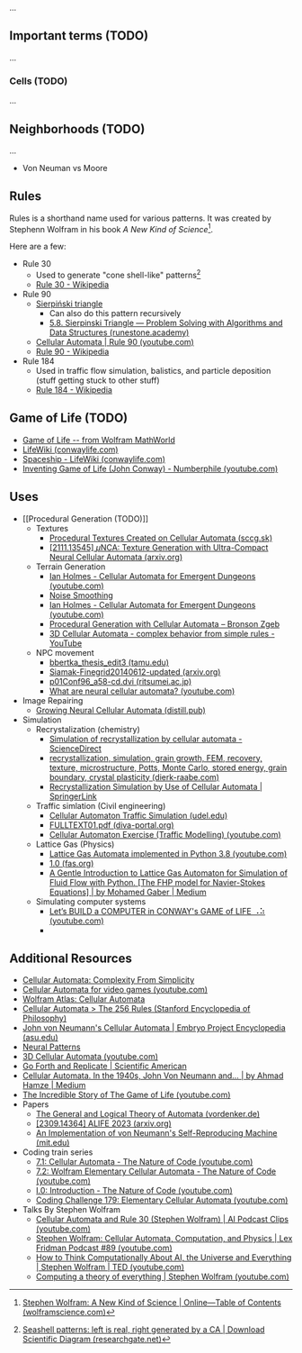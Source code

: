 ...
<script src="https://cdnjs.cloudflare.com/ajax/libs/p5.js/1.9.0/p5.js"></script>
<script>
const CANVASWIDTH = 300

const CANVASHEIGHT = 300

let gameOfLife = [
      [0,0,0],
      [0,1,0],
      [0,0,0]
    ]

function setup() {
    createCanvas(CANVASWIDTH, CANVASHEIGHT);
  }

  function draw() {
    background(255,255,255);
    for (let i = 0; i < 3; i++) {
        ypos = i * 100
        for (let j = 0; j < 3; j++) {
          xpos = 100 * j
          if (gameOfLife[i][j] == 1){
            fill(0)
          } else{
            noFill()
          }
          square(xpos,ypos,100)
        }
    }
  }
</script>

## Important terms (TODO)
...

### Cells (TODO)
...

## Neighborhoods (TODO)
...
- Von Neuman vs Moore

## Rules
Rules is a shorthand name used for various patterns. It was created by Stephenn Wolfram in his book *A New Kind of Science*[^1].

Here are a few:
- Rule 30
	- Used to generate "cone shell-like" patterns[^2]
	- [Rule 30 - Wikipedia](https://en.wikipedia.org/wiki/Rule_30)
- Rule 90
	- [Sierpiński triangle](https://en.wikipedia.org/wiki/Sierpi%C5%84ski_triangle)
		- Can also do this pattern recursively
		- [5.8. Sierpinski Triangle — Problem Solving with Algorithms and Data Structures (runestone.academy)](https://runestone.academy/ns/books/published/pythonds/Recursion/pythondsSierpinskiTriangle.html)
	- [Cellular Automata | Rule 90 (youtube.com)](https://www.youtube.com/watch?v=Tx8Dk1AqQ-8)
	- [Rule 90 - Wikipedia](https://en.wikipedia.org/wiki/Rule_90#:~:text=Rule%2090%20is%20an%20elementary%20cellular%20automaton.,cells%20is%20called%20a%20configuration.)
- Rule 184
	- Used in traffic flow simulation, balistics, and particle deposition (stuff getting stuck to other stuff)
	- [Rule 184 - Wikipedia](https://en.wikipedia.org/wiki/Rule_184)

## Game of Life (TODO)

- [Game of Life -- from Wolfram MathWorld](https://mathworld.wolfram.com/GameofLife.html)
- [LifeWiki (conwaylife.com)](https://conwaylife.com/wiki/Main_Page)
- [Spaceship - LifeWiki (conwaylife.com)](https://conwaylife.com/wiki/Spaceship)
- [Inventing Game of Life (John Conway) - Numberphile (youtube.com)](https://www.youtube.com/watch?v=R9Plq-D1gEk)

## Uses
- [[Procedural Generation (TODO)]]
	- Textures
		- [Procedural Textures Created on Cellular Automata (sccg.sk)](http://sccg.sk/~borovsky/rigorous_thesis/version111.htm)
		- [[2111.13545] $μ$NCA: Texture Generation with Ultra-Compact Neural Cellular Automata (arxiv.org)](https://arxiv.org/abs/2111.13545)
	- Terrain Generation
		- [Ian Holmes - Cellular Automata for Emergent Dungeons (youtube.com)](https://www.youtube.com/watch?v=b2VkgcC1xRc)
		- [Noise Smoothing](https://www.youtube.com/watch?v=slTEz6555Ts)
		- [Ian Holmes - Cellular Automata for Emergent Dungeons (youtube.com)](https://www.youtube.com/watch?v=b2VkgcC1xRc)
		- [Procedural Generation with Cellular Automata – Bronson Zgeb](https://bronsonzgeb.com/index.php/2022/01/30/procedural-generation-with-cellular-automata/)
		- [3D Cellular Automata - complex behavior from simple rules - YouTube](https://www.youtube.com/watch?v=63qlEpO73C4)
	- NPC movement
		- [bbertka_thesis_edit3 (tamu.edu)](https://oaktrust.library.tamu.edu/bitstream/handle/1969.1/ETD-TAMU-2010-12-8736/BERTKA-THESIS.pdf?isAllowed=y&sequence=2)
		- [Siamak-Finegrid20140612-updated (arxiv.org)](https://arxiv.org/ftp/arxiv/papers/1406/1406.3567.pdf)
		- [p01Conf96_a58-cd.dvi (ritsumei.ac.jp)](https://www.ice.ci.ritsumei.ac.jp/~ruck/PAP/netgames06.pdf)
		- [What are neural cellular automata? (youtube.com)](https://www.youtube.com/watch?v=3H79ZcBuw4M)
- Image Repairing
	- [Growing Neural Cellular Automata (distill.pub)](https://distill.pub/2020/growing-ca/)
- Simulation
	- Recrystalization (chemistry)
		- [Simulation of recrystallization by cellular automata - ScienceDirect](https://www.sciencedirect.com/science/article/abs/pii/0956715191901832)
		- [recrystallization, simulation, grain growth, FEM, recovery, texture, microstructure, Potts, Monte Carlo, stored energy, grain boundary, crystal plasticity (dierk-raabe.com)](https://www.dierk-raabe.com/reprints/cellular-automata/)
		- [Recrystallization Simulation by Use of Cellular Automata | SpringerLink](https://link.springer.com/chapter/10.1007/978-1-4020-3286-8_113)
	- Traffic simlation (Civil engineering)
		- [Cellular Automaton Traffic Simulation (udel.edu)](https://udel.edu/~mm/traffic/ca.html)
		- [FULLTEXT01.pdf (diva-portal.org)](https://uu.diva-portal.org/smash/get/diva2:483914/FULLTEXT01.pdf)
		- [Cellular Automaton Exercise (Traffic Modelling) (youtube.com)](https://www.youtube.com/watch?v=A_a9GHu0XzQ)
	- Lattice Gas (Physics)
		- [Lattice Gas Automata implemented in Python 3.8 (youtube.com)](https://www.youtube.com/watch?v=pNPIFz8g3c0)
		- [1.0 (fas.org)](https://sgp.fas.org/othergov/doe/lanl/pubs/00285743.pdf)
		- [A Gentle Introduction to Lattice Gas Automaton for Simulation of Fluid Flow with Python. [The FHP model for Navier-Stokes Equations] | by Mohamed Gaber | Medium](https://mohamed-gaber.medium.com/a-gentle-introduction-to-lattice-gas-automaton-for-simulation-of-fluid-flow-with-python-f285884dcc09)
	- Simulating computer systems
		- [Let’s BUILD a COMPUTER in CONWAY's GAME of LIFE ⠠⠵ (youtube.com)](https://www.youtube.com/watch?v=Kk2MH9O4pXY)
		- 


## Additional Resources
- [Cellular Automata: Complexity From Simplicity](https://www.youtube.com/watch?v=t_HcBAO_Yas)
- [Cellular Automata for video games (youtube.com)](https://www.youtube.com/watch?v=JEPHf9n3Dgc)
- [Wolfram Atlas: Cellular Automata](https://atlas.wolfram.com/TOC/TOC_101.html)
- [Cellular Automata > The 256 Rules (Stanford Encyclopedia of Philosophy)](https://plato.stanford.edu/entries/cellular-automata/supplement.html)
- [John von Neumann's Cellular Automata | Embryo Project Encyclopedia (asu.edu)](https://embryo.asu.edu/pages/john-von-neumanns-cellular-automata)
- [Neural Patterns](https://neuralpatterns.io/)
- [3D Cellular Automata (youtube.com)](https://www.youtube.com/watch?v=dQJ5aEsP6Fs)
- [Go Forth and Replicate | Scientific American](https://www.scientificamerican.com/article/go-forth-and-replicate-2008-02/)
- [Cellular Automata. In the 1940s, John Von Neumann and… | by Ahmad Hamze | Medium](https://medium.com/@Ahmad_Hamze/cellular-automata-d7b0b3151f17)
- [The Incredible Story of The Game of Life (youtube.com)](https://www.youtube.com/watch?v=jvSp6VHt_Pc)
- Papers
	- [The General and Logical Theory of Automata (vordenker.de)](https://www.vordenker.de/ggphilosophy/jvn_the-general-and-logical-theory-of-automata.pdf)
	- [[2309.14364] ALIFE 2023 (arxiv.org)](https://ar5iv.labs.arxiv.org/html/2309.14364)
	- [An Implementation of von Neumann's Self-Reproducing Machine (mit.edu)](https://fab.cba.mit.edu/classes/865.18/replication/Pesavento.pdf)
- Coding train series
	- [7.1: Cellular Automata - The Nature of Code (youtube.com)](https://www.youtube.com/watch?v=DKGodqDs9sA&list=PLRqwX-V7Uu6aFlwukCmDf0-1-uSR7mklK&index=65)
	- [7.2: Wolfram Elementary Cellular Automata - The Nature of Code (youtube.com)](https://www.youtube.com/watch?v=W1zKu3fDQR8&list=PLRqwX-V7Uu6aFlwukCmDf0-1-uSR7mklK&index=65)
	- [I.0: Introduction - The Nature of Code (youtube.com)](https://www.youtube.com/playlist?list=PLRqwX-V7Uu6aFlwukCmDf0-1-uSR7mklK)
	- [Coding Challenge 179: Elementary Cellular Automata (youtube.com)](https://www.youtube.com/watch?v=Ggxt06qSAe4)
- Talks By Stephen Wolfram
	- [Cellular Automata and Rule 30 (Stephen Wolfram) | AI Podcast Clips (youtube.com)](https://www.youtube.com/watch?v=VguG_y05Xe8)
	- [Stephen Wolfram: Cellular Automata, Computation, and Physics | Lex Fridman Podcast #89 (youtube.com)](https://www.youtube.com/watch?v=ez773teNFYA)
	- [How to Think Computationally About AI, the Universe and Everything | Stephen Wolfram | TED (youtube.com)](https://www.youtube.com/watch?v=fLMZAHyrpyo)
	- [Computing a theory of everything | Stephen Wolfram (youtube.com)](https://www.youtube.com/watch?v=60P7717-XOQ)

[^1]: [Stephen Wolfram: A New Kind of Science | Online—Table of Contents (wolframscience.com)](https://www.wolframscience.com/nks/)
[^2]: [Seashell patterns: left is real, right generated by a CA | Download Scientific Diagram (researchgate.net)](https://www.researchgate.net/figure/Seashell-patterns-left-is-real-right-generated-by-a-CA-Source-3_fig1_272359229)